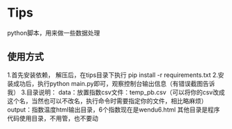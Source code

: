 # Tips

python脚本，用来做一些数据处理

## 使用方式

1.首先安装依赖， 解压后，在tips目录下执行 pip install -r requirements.txt
2.安装成功后，执行python main.py即可，观察控制台输出信息（有错误截图告诉我）
3.目录说明：
data：放置指数csv文件：temp_pb.csv（可以将你的csv改成这个名，当然也可以不改名，执行命令时需要指定你的文件，相比略麻烦）
output：指数温度html输出目录，6个指数现在是wendu6.html
其他目录是程序代码使用目录，不用管，也不要动




